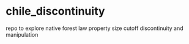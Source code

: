 # chile_discontinuity
repo to explore native forest law property size cutoff discontinuity and manipulation

